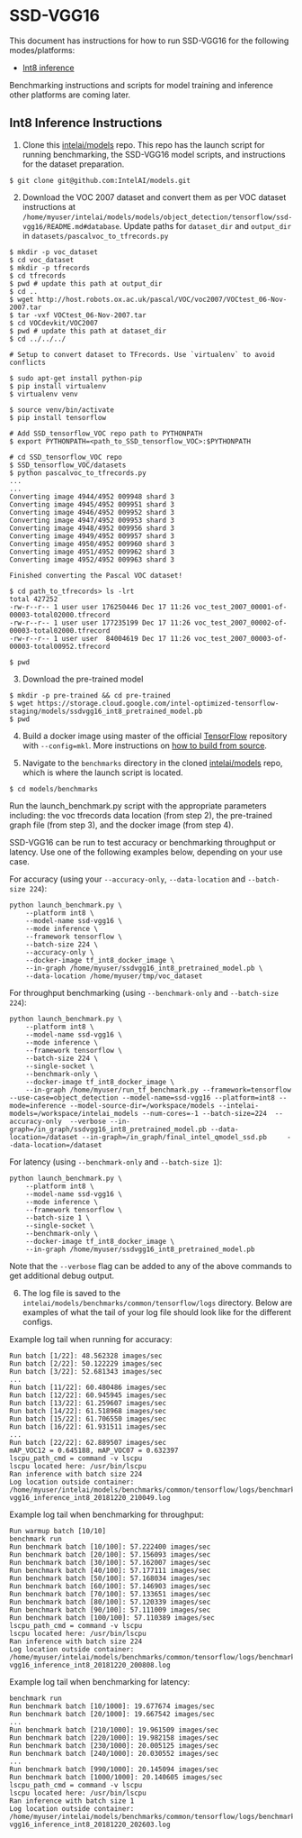 # SSD-VGG16

This document has instructions for how to run SSD-VGG16 for the
following modes/platforms:
* [Int8 inference](#int8-inference-instructions)

Benchmarking instructions and scripts for model training and inference
other platforms are coming later.

## Int8 Inference Instructions

1. Clone this [intelai/models](https://github.com/intelai/models) repo.
This repo has the launch script for running benchmarking, the SSD-VGG16 model scripts, and instructions
for the dataset preparation. 

```
$ git clone git@github.com:IntelAI/models.git
```

2. Download the VOC 2007 dataset and convert them as per
VOC dataset instructions at `/home/myuser/intelai/models/models/object_detection/tensorflow/ssd-vgg16/README.md#database`.
Update paths for `dataset_dir` and `output_dir` in `datasets/pascalvoc_to_tfrecords.py`
```
$ mkdir -p voc_dataset
$ cd voc_dataset
$ mkdir -p tfrecords
$ cd tfrecords
$ pwd # update this path at output_dir
$ cd ..
$ wget http://host.robots.ox.ac.uk/pascal/VOC/voc2007/VOCtest_06-Nov-2007.tar
$ tar -vxf VOCtest_06-Nov-2007.tar
$ cd VOCdevkit/VOC2007
$ pwd # update this path at dataset_dir
$ cd ../../../

# Setup to convert dataset to TFrecords. Use `virtualenv` to avoid conflicts

$ sudo apt-get install python-pip
$ pip install virtualenv
$ virtualenv venv

$ source venv/bin/activate
$ pip install tensorflow

# Add SSD_tensorflow_VOC repo path to PYTHONPATH
$ export PYTHONPATH=<path_to_SSD_tensorflow_VOC>:$PYTHONPATH

# cd SSD_tensorflow_VOC repo
$ SSD_tensorflow_VOC/datasets
$ python pascalvoc_to_tfrecords.py
...
...
Converting image 4944/4952 009948 shard 3
Converting image 4945/4952 009951 shard 3
Converting image 4946/4952 009952 shard 3
Converting image 4947/4952 009953 shard 3
Converting image 4948/4952 009956 shard 3
Converting image 4949/4952 009957 shard 3
Converting image 4950/4952 009960 shard 3
Converting image 4951/4952 009962 shard 3
Converting image 4952/4952 009963 shard 3

Finished converting the Pascal VOC dataset!

$ cd path_to_tfrecords> ls -lrt
total 427252
-rw-r--r-- 1 user user 176250446 Dec 17 11:26 voc_test_2007_00001-of-00003-total02000.tfrecord
-rw-r--r-- 1 user user 177235199 Dec 17 11:26 voc_test_2007_00002-of-00003-total02000.tfrecord
-rw-r--r-- 1 user user  84004619 Dec 17 11:26 voc_test_2007_00003-of-00003-total00952.tfrecord

$ pwd

```

3. Download the pre-trained model
```
$ mkdir -p pre-trained && cd pre-trained
$ wget https://storage.cloud.google.com/intel-optimized-tensorflow-staging/models/ssdvgg16_int8_pretrained_model.pb
$ pwd

```
4. Build a docker image using master of the official
[TensorFlow](https://github.com/tensorflow/tensorflow) repository with
`--config=mkl`. More instructions on
[how to build from source](https://software.intel.com/en-us/articles/intel-optimization-for-tensorflow-installation-guide#inpage-nav-5).


5. Navigate to the `benchmarks` directory in the cloned [intelai/models](https://github.com/intelai/models) repo,
which is where the launch script is located.

```
$ cd models/benchmarks
```

Run the launch_benchmark.py script with the appropriate parameters including:
the voc tfrecords data location (from step 2),
the pre-trained graph file (from step 3), and the docker image (from step 4).

SSD-VGG16 can be run to test accuracy or benchmarking throughput or
latency. Use one of the following examples below, depending on your use
case.

For accuracy (using your `--accuracy-only`, `--data-location` and
`--batch-size 224`):

```
python launch_benchmark.py \
    --platform int8 \
    --model-name ssd-vgg16 \
    --mode inference \
    --framework tensorflow \
    --batch-size 224 \
    --accuracy-only \
    --docker-image tf_int8_docker_image \
    --in-graph /home/myuser/ssdvgg16_int8_pretrained_model.pb \
    --data-location /home/myuser/tmp/voc_dataset
```

For throughput benchmarking (using `--benchmark-only` and `--batch-size 224`):
```
python launch_benchmark.py \
    --platform int8 \
    --model-name ssd-vgg16 \
    --mode inference \
    --framework tensorflow \
    --batch-size 224 \
    --single-socket \
    --benchmark-only \
    --docker-image tf_int8_docker_image \
    --in-graph /home/myuser/run_tf_benchmark.py --framework=tensorflow --use-case=object_detection --model-name=ssd-vgg16 --platform=int8 --mode=inference --model-source-dir=/workspace/models --intelai-models=/workspace/intelai_models --num-cores=-1 --batch-size=224  --accuracy-only  --verbose --in-graph=/in_graph/ssdvgg16_int8_pretrained_model.pb --data-location=/dataset --in-graph=/in_graph/final_intel_qmodel_ssd.pb     --data-location=/dataset
```

For latency (using `--benchmark-only` and `--batch-size 1`):
```
python launch_benchmark.py \
    --platform int8 \
    --model-name ssd-vgg16 \
    --mode inference \
    --framework tensorflow \
    --batch-size 1 \
    --single-socket \
    --benchmark-only \
    --docker-image tf_int8_docker_image \
    --in-graph /home/myuser/ssdvgg16_int8_pretrained_model.pb
```

Note that the `--verbose` flag can be added to any of the above commands
to get additional debug output.

6. The log file is saved to the
`intelai/models/benchmarks/common/tensorflow/logs` directory. Below are
examples of what the tail of your log file should look like for the
different configs.

Example log tail when running for accuracy:

```
Run batch [1/22]: 48.562328 images/sec
Run batch [2/22]: 50.122229 images/sec
Run batch [3/22]: 52.681343 images/sec
...
Run batch [11/22]: 60.480486 images/sec
Run batch [12/22]: 60.945945 images/sec
Run batch [13/22]: 61.259607 images/sec
Run batch [14/22]: 61.518968 images/sec
Run batch [15/22]: 61.706550 images/sec
Run batch [16/22]: 61.931511 images/sec
...
Run batch [22/22]: 62.889507 images/sec
mAP_VOC12 = 0.645188, mAP_VOC07 = 0.632397
lscpu_path_cmd = command -v lscpu
lscpu located here: /usr/bin/lscpu
Ran inference with batch size 224
Log location outside container: /home/myuser/intelai/models/benchmarks/common/tensorflow/logs/benchmark_ssd-vgg16_inference_int8_20181220_210049.log
```

Example log tail when benchmarking for throughput:
```
Run warmup batch [10/10]
benchmark run
Run benchmark batch [10/100]: 57.222400 images/sec
Run benchmark batch [20/100]: 57.156093 images/sec
Run benchmark batch [30/100]: 57.162007 images/sec
Run benchmark batch [40/100]: 57.177111 images/sec
Run benchmark batch [50/100]: 57.168034 images/sec
Run benchmark batch [60/100]: 57.146903 images/sec
Run benchmark batch [70/100]: 57.133651 images/sec
Run benchmark batch [80/100]: 57.120339 images/sec
Run benchmark batch [90/100]: 57.111009 images/sec
Run benchmark batch [100/100]: 57.110389 images/sec
lscpu_path_cmd = command -v lscpu
lscpu located here: /usr/bin/lscpu
Ran inference with batch size 224
Log location outside container: /home/myuser/intelai/models/benchmarks/common/tensorflow/logs/benchmark_ssd-vgg16_inference_int8_20181220_200808.log
```

Example log tail when benchmarking for latency:

```
benchmark run
Run benchmark batch [10/1000]: 19.677674 images/sec
Run benchmark batch [20/1000]: 19.667542 images/sec
...
Run benchmark batch [210/1000]: 19.961509 images/sec
Run benchmark batch [220/1000]: 19.982158 images/sec
Run benchmark batch [230/1000]: 20.005125 images/sec
Run benchmark batch [240/1000]: 20.030552 images/sec
...
Run benchmark batch [990/1000]: 20.145094 images/sec
Run benchmark batch [1000/1000]: 20.140605 images/sec
lscpu_path_cmd = command -v lscpu
lscpu located here: /usr/bin/lscpu
Ran inference with batch size 1
Log location outside container: /home/myuser/intelai/models/benchmarks/common/tensorflow/logs/benchmark_ssd-vgg16_inference_int8_20181220_202603.log
```